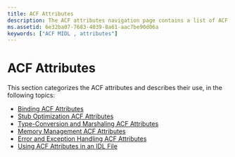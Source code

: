 ```yaml
---
title: ACF Attributes
description: The ACF attributes navigation page contains a list of ACF attribute categories and links to the attribute categories.
ms.assetid: 6e32ba07-7683-4039-8a61-aac7be90d06a
keywords: ["ACF MIDL , attributes"]
---
```


# ACF Attributes

This section categorizes the ACF attributes and describes their use, in the following topics:

-   [Binding ACF Attributes](binding-acf-attributes.md)
-   [Stub Optimization ACF Attributes](stub-optimization-acf-attributes.md)
-   [Type-Conversion and Marshaling ACF Attributes](type-conversion-and-marshaling-acf-attributes.md)
-   [Memory Management ACF Attributes](memory-management-acf-attributes.md)
-   [Error and Exception Handling ACF Attributes](error-and-exception-handling-acf-attributes.md)
-   [Using ACF Attributes in an IDL File](using-acf-attributes-in-an-idl-file.md)

 

 




